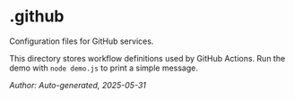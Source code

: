 # .github

Configuration files for GitHub services.

This directory stores workflow definitions used by GitHub Actions.
Run the demo with `node demo.js` to print a simple message.

*Author: Auto-generated, 2025-05-31*

